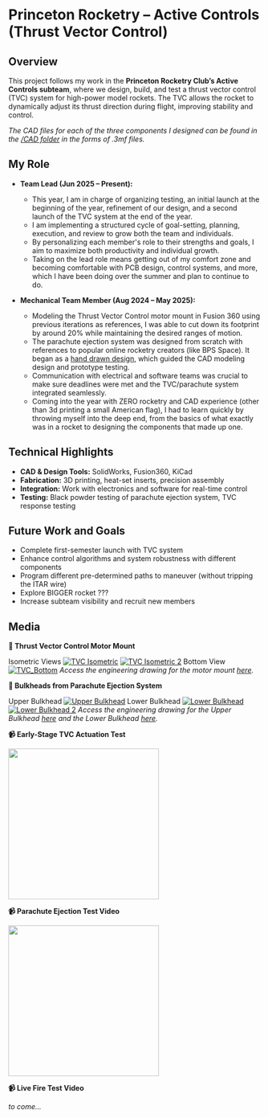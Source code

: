# Princeton Rocketry – Active Controls (Thrust Vector Control)

## Overview
This project follows my work in the **Princeton Rocketry Club’s Active Controls subteam**, where we design, build, and test a thrust vector control (TVC) system for high-power model rockets. The TVC allows the rocket to dynamically adjust its thrust direction during flight, improving stability and control.

*The CAD files for each of the three components I designed can be found in the [/CAD folder](CAD/) in the forms of .3mf files.*

## My Role
- **Team Lead (Jun 2025 – Present):**  
  - This year, I am in charge of organizing testing, an initial launch at the beginning of the year, refinement of our design, and a second launch of the TVC system at the end of the year.
  - I am implementing a structured cycle of goal-setting, planning, execution, and review to grow both the team and individuals.  
  - By personalizing each member's role to their strengths and goals, I aim to maximize both productivity and individual growth.
  - Taking on the lead role means getting out of my comfort zone and becoming comfortable with PCB design, control systems, and more, which I have been doing over the summer and plan to continue to do.

- **Mechanical Team Member (Aug 2024 – May 2025):**  
  - Modeling the Thrust Vector Control motor mount in Fusion 360 using previous iterations as references, I was able to cut down its footprint by around 20% while maintaining the desired ranges of motion.
  - The parachute ejection system was designed from scratch with references to popular online rocketry creators (like BPS Space). It began as a [hand drawn design](sketches/bulkheads_sketch.jpg), which guided the CAD modeling design and prototype testing.
  - Communication with electrical and software teams was crucial to make sure deadlines were met and the TVC/parachute system integrated seamlessly.
  - Coming into the year with ZERO rocketry and CAD experience (other than 3d printing a small American flag), I had to learn quickly by throwing myself into the deep end, from the basics of what exactly was in a rocket to designing the components that made up one.

## Technical Highlights
- **CAD & Design Tools:** SolidWorks, Fusion360, KiCad
- **Fabrication:** 3D printing, heat-set inserts, precision assembly  
- **Integration:** Work with electronics and software for real-time control  
- **Testing:** Black powder testing of parachute ejection system, TVC response testing

## Future Work and Goals
- Complete first-semester launch with TVC system  
- Enhance control algorithms and system robustness with different components
- Program different pre-determined paths to maneuver (without tripping the ITAR wire)
- Explore BIGGER rocket ??? 
- Increase subteam visibility and recruit new members  

## Media
**📸 Thrust Vector Control Motor Mount**

Isometric Views
[![TVC Isometric](images/tvc_1.png)](images/tvc_1.png)
[![TVC Isometric 2](images/tvc_2.png)](images/tvc_2.png)
Bottom View
[![TVC_Bottom](images/tvc_3.png)](images/tvc_3.png)
*Access the engineering drawing for the motor mount [here](drawings/motor_mount_drawing.pdf).*

**📸 Bulkheads from Parachute Ejection System**

Upper Bulkhead
[![Upper Bulkhead](images/upper_bulkhead.png)](images/upper_bulkhead.png)
Lower Bulkhead
[![Lower Bulkhead](images/lower_bulkhead.png)](images/lower_bulkhead.png)
[![Lower Bulkhead 2](images/lower_bulkhead2.png)](images/lower_bulkhead2.png)
*Access the engineering drawing for the Upper Bulkhead [here](drawings/upper_bulkhead_drawing.pdf) and the Lower Bulkhead [here](drawings/lower_bulkhead_drawing.pdf).*

**📹 Early-Stage TVC Actuation Test**

<a href="videos/tvc_actuation.mov">
  <img src="images/tvc_test_thumb.jpg" width="300">
</a>

**📹 Parachute Ejection Test Video**

<a href="videos/parachute_ejection_test.MOV">
  <img src="images/parachute_test_thumb.jpg" width="300">
</a>

**📹 Live Fire Test Video**

*to come...*
